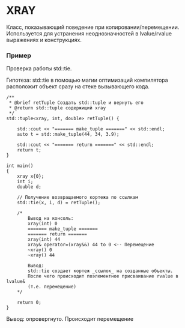 # XRAY

Класс, показывающий поведение при копировании/перемещении.
Используется для устранения неоднозначностей в lvalue/rvalue выражениях
и конструкциях.

### Пример

Проверка работы std::tie.

Гипотеза: std::tie в помощью магии оптимизаций компилятора расположит объект
сразу на стеке вызывающего кода.

```
/**
 * @brief retTuple Создать std::tuple и вернуть его
 * @return std::tuple содержищий xray
 */
std::tuple<xray, int, double> retTuple() {

    std::cout << "======= make_tuple =======" << std::endl;
    auto t = std::make_tuple(44, 34, 3.9);

    std::cout << "======= return =======" << std::endl;
    return t;
}

int main()
{
    xray x{0};
    int i;
    double d;

    // Получение возвращаемого кортежа по ссылкам
    std::tie(x, i, d) = retTuple();

    /*
        Вывод на консоль:
        xray(int) 0
        ======= make_tuple =======
        ======= return =======
        xray(int) 44
        xray& operator=(xray&&) 44 to 0 <-- Перемещение
        ~xray() 0
        ~xray() 44

        Вывод:
        std::tie создает кортеж _ссылок_ на созданные объекты.
        После чего происходит поэлементное присваивание rvalue в lvalue&
        (т.е. перемещение)
    */

    return 0;
}
```

Вывод: опровергнуто. Происходит перемещение